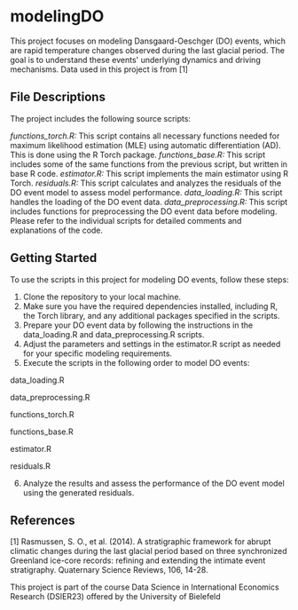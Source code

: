 # modelingDO

This project focuses on modeling Dansgaard-Oeschger (DO) events, which are rapid temperature changes observed during the last glacial period. The goal is to understand these events' underlying dynamics and driving mechanisms. Data used in this project is from [1]

## File Descriptions

The project includes the following source scripts:

*functions_torch.R:* This script contains all necessary functions needed for maximum likelihood estimation (MLE) using automatic differentiation (AD). This is done using the R Torch package.
*functions_base.R:* This script includes some of the same functions from the previous script, but written in base R code.
*estimator.R:* This script implements the main estimator using R Torch.
*residuals.R:* This script calculates and analyzes the residuals of the DO event model to assess model performance.
*data_loading.R:* This script handles the loading of the DO event data.
*data_preprocessing.R:* This script includes functions for preprocessing the DO event data before modeling.
Please refer to the individual scripts for detailed comments and explanations of the code.

## Getting Started

To use the scripts in this project for modeling DO events, follow these steps:

1. Clone the repository to your local machine.
2. Make sure you have the required dependencies installed, including R, the Torch library, and any additional packages specified in the scripts.
3. Prepare your DO event data by following the instructions in the data_loading.R and data_preprocessing.R scripts.
4. Adjust the parameters and settings in the estimator.R script as needed for your specific modeling requirements.
5. Execute the scripts in the following order to model DO events:

  data_loading.R
  
  data_preprocessing.R

  functions_torch.R
  
  functions_base.R
  
  estimator.R
  
  residuals.R
  
6. Analyze the results and assess the performance of the DO event model using the generated residuals.

## References

[1] Rasmussen, S. O., et al. (2014). A stratigraphic framework for abrupt climatic changes during the last glacial period based on three synchronized Greenland ice-core records: refining and extending the intimate event stratigraphy. Quaternary Science Reviews, 106, 14-28.

This project is part of the course Data Science in International Economics Research (DSIER23) offered by the University of Bielefeld

